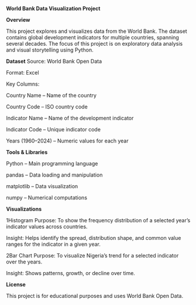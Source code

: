 **World Bank Data Visualization Project**

**Overview**

This project explores and visualizes data from the World Bank.
The dataset contains global development indicators for multiple countries, spanning several decades.
The focus of this project is on exploratory data analysis and visual storytelling using Python.

**Dataset**
Source: World Bank Open Data

Format: Excel

Key Columns:

Country Name – Name of the country

Country Code – ISO country code

Indicator Name – Name of the development indicator

Indicator Code – Unique indicator code

Years (1960–2024) – Numeric values for each year


**Tools & Libraries**

Python – Main programming language

pandas – Data loading and manipulation

matplotlib – Data visualization

numpy – Numerical computations

**Visualizations**

1️Histogram
Purpose: To show the frequency distribution of a selected year’s indicator values across countries.

Insight: Helps identify the spread, distribution shape, and common value ranges for the indicator in a given year.



2️Bar Chart
Purpose: To visualize Nigeria’s trend for a selected indicator over the years.

Insight: Shows patterns, growth, or decline over time.



**License**

This project is for educational purposes and uses World Bank Open Data.
